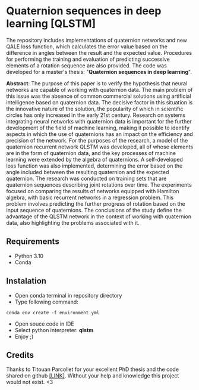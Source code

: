 
# Quaternion sequences in deep learning [QLSTM]

The repository includes implementations of quaternion networks and new QALE loss function, which calculates the error value based on the difference in angles between the result and the expected value. Procedures for performing the training and evaluation of predicting successive elements of a rotation sequence are also provided. The code was developed for a master's thesis: "**Quaternion sequences in deep learning**".


**Abstract**: The purpose of this paper is to verify the hypothesis that neural networks are capable of working with quaternion data. The main problem of this issue was the absence of common commercial solutions using artificial intelligence based on quaternion data. The decisive factor in this situation is the innovative nature of the solution, the popularity of which in scientific circles has only increased in the early 21st century. Research on systems integrating neural networks with quaternion data is important for the further development of the field of machine learning, making it possible to identify aspects in which the use of quaternions has an impact on the efficiency and precision of the network. For the purposes of the research, a model of the quaternion recurrent network QLSTM was developed, all of whose elements are in the form of quaternion data, and the key processes of machine learning were extended by the algebra of quaternions. A self-developed loss function was also implemented, determining the error based on the angle included between the resulting quaternion and the expected quaternion. The research was conducted on training sets that are quaternion sequences describing joint rotations over time. The experiments focused on comparing the results of networks equipped with Hamilton algebra, with basic recurrent networks in a regression problem. This problem involves predicting the further progress of rotation based on the input sequence of quaternions. The conclusions of the study define the advantage of the QLSTM network in the context of working with quaternion data, also highlighting the problems associated with it.

## Requirements
- Python 3.10
- Conda

## Instalation
- Open conda terminal in repository directory
- Type following command:

```
conda env create -f environment.yml
```
- Open souce code in IDE
- Select python interpreter: **qlstm**
- Enjoy ;)

## Credits
Thanks to Titouan Parcollet for your excellent PhD thesis and the code shared on github [[LINK]](https://github.com/Orkis-Research/Pytorch-Quaternion-Neural-Networks). Without your help and knowledge this project would not exist. <3